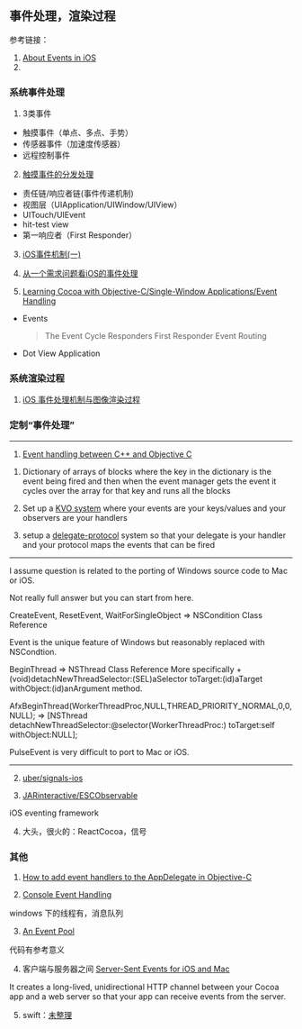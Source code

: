 ## 事件处理，渲染过程

参考链接：
1. [About Events in iOS](https://developer.apple.com/library/ios/documentation/EventHandling/Conceptual/EventHandlingiPhoneOS/Introduction/Introduction.html#//apple_ref/doc/uid/TP40009541-CH1-SW1)
2.

### 系统事件处理

1. 3类事件
  * 触摸事件（单点、多点、手势）
  * 传感器事件（加速度传感器）
  * 远程控制事件

2. [触摸事件的分发处理](http://blog.csdn.net/sakulafly/article/details/18766339)
  * 责任链/响应者链(事件传递机制)
  * 视图层（UIApplication/UIWindow/UIView）
  * UITouch/UIEvent
  * hit-test view
  * 第一响应者（First Responder）

3. [iOS事件机制(一)](http://www.cnblogs.com/zhw511006/p/3517248.html)

4. [从一个需求问题看iOS的事件处理](http://www.molotang.com/articles/1513.html)

5. [Learning Cocoa with Objective-C/Single-Window Applications/Event Handling](http://commons.oreilly.com/wiki/index.php/Learning_Cocoa_with_Objective-C/Single-Window_Applications/Event_Handling)
  * Events
    > The Event Cycle
    > Responders
    > First Responder
    > Event Routing
  * Dot View Application

### 系统渲染过程

1. [iOS 事件处理机制与图像渲染过程](http://www.cocoachina.com/ios/20151203/14549.html)

### 定制“事件处理”

----------

1. [Event handling between C++ and Objective C](http://stackoverflow.com/questions/14329218/event-handling-between-c-and-objective-c)

1) Dictionary of arrays of blocks where the key in the dictionary is the event being fired and then when the event manager gets the event it cycles over the array for that key and runs all the blocks

2) Set up a [KVO system](http://developer.apple.com/library/mac/#documentation/cocoa/conceptual/KeyValueObserving/Articles/KVOCompliance.html) where your events are your keys/values and your observers are your handlers

3) setup a [delegate-protocol](http://enroyed.com/ios/delegation-pattern-in-objective-c-and-writing-custom-delegates/) system so that your delegate is your handler and your protocol maps the events that can be fired

-----------

I assume question is related to the porting of Windows source code to Mac or iOS.

Not really full answer but you can start from here.

CreateEvent, ResetEvent, WaitForSingleObject => NSCondition Class Reference

Event is the unique feature of Windows but reasonably replaced with NSCondtion.

BeginThread => NSThread Class Reference
More specifically + (void)detachNewThreadSelector:(SEL)aSelector toTarget:(id)aTarget withObject:(id)anArgument method.

AfxBeginThread(WorkerThreadProc,NULL,THREAD_PRIORITY_NORMAL,0,0,NULL);
=>
[NSThread detachNewThreadSelector:@selector(WorkerThreadProc:) toTarget:self withObject:NULL];

PulseEvent is very difficult to port to Mac or iOS.

-----------

2. [uber/signals-ios](https://github.com/uber/signals-ios)

3. [JARinteractive/ESCObservable](https://github.com/JARinteractive/ESCObservable)

iOS eventing framework

4. 大头，很火的：ReactCocoa，信号

### 其他

1. [How to add event handlers to the AppDelegate in Objective-C](http://easynativeextensions.com/how-to-add-event-handlers-to-the-appdelegate-in-objective-c/)

2. [Console Event Handling](http://www.codeproject.com/Articles/2357/Console-Event-Handling)

windows 下的线程有，消息队列

3. [An Event Pool](http://www.codeproject.com/Articles/6156/An-Event-Pool)

代码有参考意义

4. 客户端与服务器之间 [Server-Sent Events for iOS and Mac](https://github.com/neilco/EventSource)

It creates a long-lived, unidirectional HTTP channel between your Cocoa app and a web server so that your app can receive events from the server.





5. swift：[未整理](https://github.com/search?l=Swift&o=desc&q=ios++event&ref=searchresults&s=stars&type=Repositories&utf8=%E2%9C%93)
